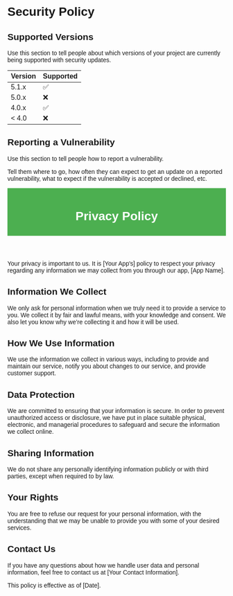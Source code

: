 # Security Policy

## Supported Versions

Use this section to tell people about which versions of your project are
currently being supported with security updates.

| Version | Supported          |
| ------- | ------------------ |
| 5.1.x   | :white_check_mark: |
| 5.0.x   | :x:                |
| 4.0.x   | :white_check_mark: |
| < 4.0   | :x:                |

## Reporting a Vulnerability

Use this section to tell people how to report a vulnerability.

Tell them where to go, how often they can expect to get an update on a
reported vulnerability, what to expect if the vulnerability is accepted or
declined, etc.
<!DOCTYPE html>
<html lang="en">
<head>
    <meta charset="UTF-8">
    <meta name="viewport" content="width=device-width, initial-scale=1.0">
    <title>Privacy Policy</title>
    <style>
        body {
            font-family: Arial, sans-serif;
            margin: 20px;
        }
        header {
            background-color: #4CAF50;
            color: white;
            padding: 10px 0;
            text-align: center;
        }
        main {
            margin-top: 20px;
        }
    </style>
</head>
<body>
    <header>
        <h1>Privacy Policy</h1>
    </header>
    <main>
        <p>Your privacy is important to us. It is [Your App's] policy to respect your privacy regarding any information we may collect from you through our app, [App Name].</p>
        <h2>Information We Collect</h2>
        <p>We only ask for personal information when we truly need it to provide a service to you. We collect it by fair and lawful means, with your knowledge and consent. We also let you know why we’re collecting it and how it will be used.</p>
        <h2>How We Use Information</h2>
        <p>We use the information we collect in various ways, including to provide and maintain our service, notify you about changes to our service, and provide customer support.</p>
        <h2>Data Protection</h2>
        <p>We are committed to ensuring that your information is secure. In order to prevent unauthorized access or disclosure, we have put in place suitable physical, electronic, and managerial procedures to safeguard and secure the information we collect online.</p>
        <h2>Sharing Information</h2>
        <p>We do not share any personally identifying information publicly or with third parties, except when required to by law.</p>
        <h2>Your Rights</h2>
        <p>You are free to refuse our request for your personal information, with the understanding that we may be unable to provide you with some of your desired services.</p>
        <h2>Contact Us</h2>
        <p>If you have any questions about how we handle user data and personal information, feel free to contact us at [Your Contact Information].</p>
        <p>This policy is effective as of [Date].</p>
    </main>
</body>
</html>

